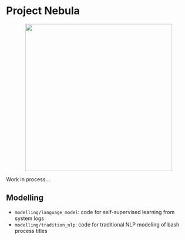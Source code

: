 # Project Nebula

<!-- scaled image from web -->
<center><img src="https://cdn.eso.org/images/screen/eso1205ec.jpg" width="400"></center>

Work in process...

## Modelling

- `modelling/language_model`: code for self-supervised learning from system logs
- `modelling/tradition_nlp`: code for traditional NLP modeling of bash process titles
